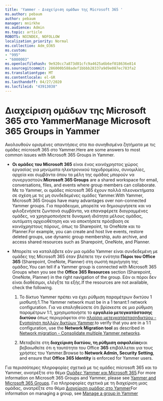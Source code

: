 ```yaml
---
title: 'Yammer - Διαχείριση ομάδων της Microsoft 365 '
ms.author: pebaum
author: pebaum
manager: mnirkhe
ms.audience: Admin
ms.topic: article
ROBOTS: NOINDEX, NOFOLLOW
localization_priority: Normal
ms.collection: Adm_O365
ms.custom:
- "995"
- "6000003"
ms.openlocfilehash: 9e920cc7a873d01cfc9a4625a6b6ef018636e814
ms.sourcegitcommit: 286000b588adef1bbbb28337a9d9e087ec783fa2
ms.translationtype: MT
ms.contentlocale: el-GR
ms.lasthandoff: 04/27/2020
ms.locfileid: "43913038"
---
```

# <a name="manage-microsoft-365-groups-in-yammer"></a><span data-ttu-id="daa7a-102">Διαχείριση ομάδων της Microsoft 365 στο Yammer</span><span class="sxs-lookup"><span data-stu-id="daa7a-102">Manage Microsoft 365 Groups in Yammer</span></span>

<span data-ttu-id="daa7a-103">Ακολουθούν ορισμένες απαντήσεις στα πιο συνηθισμένα ζητήματα με τις ομάδες microsoft 365 στο Yammer.</span><span class="sxs-lookup"><span data-stu-id="daa7a-103">Here are some answers to most common issues with Microsoft 365 Groups in Yammer.</span></span>

* <span data-ttu-id="daa7a-104">**Οι ομάδες του Microsoft 365** είναι ένας κοινόχρηστος χώρος εργασίας για μηνύματα ηλεκτρονικού ταχυδρομείου, συνομιλίες, αρχεία και συμβάντα όπου τα μέλη της ομάδας μπορούν να συνεργαστούν.</span><span class="sxs-lookup"><span data-stu-id="daa7a-104">**Microsoft 365 Groups** are a shared workspace for email, conversations, files, and events where group members can collaborate.</span></span> <span data-ttu-id="daa7a-105">Με το Yammer, οι ομάδες microsoft 365 έχουν πολλά πλεονεκτήματα σε σχέση με τις μη συνδεδεμένες ομάδες Yammer.</span><span class="sxs-lookup"><span data-stu-id="daa7a-105">With Yammer, Microsoft 365 Groups have many advantages over non-connected Yammer groups.</span></span> <span data-ttu-id="daa7a-106">Για παράδειγμα, μπορείτε να δημιουργήσετε και να φιλοξενήσετε ζωντανά συμβάντα, να επαναφέρετε διαγραμμένες ομάδες, να χρησιμοποιήσετε δυναμική ιδιότητα μέλους ομάδας, αυτόματη αρχειοθέτηση και να αποκτήσετε πρόσβαση σε κοινόχρηστους πόρους, όπως το Sharepoint, το OneNote και το Planner.</span><span class="sxs-lookup"><span data-stu-id="daa7a-106">For example, you can create and host live events, restore deleted groups, use dynamic group membership, auto archive, and access shared resources such as Sharepoint, OneNote, and Planner.</span></span>

* <span data-ttu-id="daa7a-107">Μπορείτε να καταλάβετε εάν μια ομάδα Yammer είναι συνδεδεμένη με ομάδες της Microsoft 365 όταν βλέπετε την ενότητα **Πόροι του Office 365** (Sharepoint, OneNote, Planner) στη σωστή περιήγηση της ομάδας.</span><span class="sxs-lookup"><span data-stu-id="daa7a-107">You can tell if a Yammer group is connected with Microsoft 365 Groups when you see the **Office 365 Resources** section (Sharepoint, OneNote, Planner) in the right navigation of the group.</span></span> <span data-ttu-id="daa7a-108">Εάν οι πόροι δεν είναι διαθέσιμοι, ελέγξτε τα εξής.</span><span class="sxs-lookup"><span data-stu-id="daa7a-108">If the resources are not available, check the following.</span></span>

  1. <span data-ttu-id="daa7a-109">Το δίκτυο Yammer πρέπει να έχει ρύθμιση παραμέτρων δικτύου 1 μισθωτή:1.</span><span class="sxs-lookup"><span data-stu-id="daa7a-109">The Yammer network must be in a 1 tenant:1 network configuration.</span></span> <span data-ttu-id="daa7a-110">Για να επαληθεύσετε ότι βρίσκεστε σε μια ρύθμιση παραμέτρων 1:1, χρησιμοποιήστε το **εργαλείο μετεγκατάστασης δικτύου** όπως περιγράφεται στο [πλαίσιο μετεγκατάστασηδικτύου - Ενοποίηση πολλών δικτύων Yammer](https://docs.microsoft.com/yammer/configure-your-yammer-network/consolidate-multiple-yammer-networks).</span><span class="sxs-lookup"><span data-stu-id="daa7a-110">to verify that you are in a 1:1 configuration, use the **Network Migration tool** as described in [Network migration - Consolidate multiple Yammer networks](https://docs.microsoft.com/yammer/configure-your-yammer-network/consolidate-multiple-yammer-networks).</span></span>

  2. <span data-ttu-id="daa7a-111">Μεταβείτε στη **διαχείριση δικτύου, τη ρύθμιση ασφαλείας**και βεβαιωθείτε ότι η ταυτότητα του Office **365** επιβάλλεται για τους χρήστες του Yammer.</span><span class="sxs-lookup"><span data-stu-id="daa7a-111">Browse to **Network Admin, Security Setting**, and ensure that **Office 365 Identity** is enforced for Yammer users.</span></span>

<span data-ttu-id="daa7a-112">Για περισσότερες πληροφορίες σχετικά με τις ομάδες microsoft 365 και το Yammer, ανατρέξτε στο θέμα [Ομάδες Yammer και Microsoft 365](https://docs.microsoft.com/yammer/manage-yammer-groups/yammer-and-office-365-groups).</span><span class="sxs-lookup"><span data-stu-id="daa7a-112">For more information on Microsoft 365 Groups and Yammer, please see [Yammer and Microsoft 365 Groups](https://docs.microsoft.com/yammer/manage-yammer-groups/yammer-and-office-365-groups).</span></span> <span data-ttu-id="daa7a-113">Για πληροφορίες σχετικά με τη διαχείριση μιας ομάδας, ανατρέξτε στο θέμα [Διαχείριση ομάδας στο Yammer](https://support.office.com/article/Manage-a-group-in-Yammer-6e05c6d6-5548-4c88-89cd-e6757a514ef2)</span><span class="sxs-lookup"><span data-stu-id="daa7a-113">For information on managing a group, see [Manage a group in Yammer](https://support.office.com/article/Manage-a-group-in-Yammer-6e05c6d6-5548-4c88-89cd-e6757a514ef2)</span></span>
